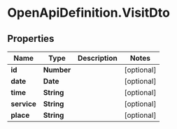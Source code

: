 # OpenApiDefinition.VisitDto

## Properties

Name | Type | Description | Notes
------------ | ------------- | ------------- | -------------
**id** | **Number** |  | [optional] 
**date** | **Date** |  | [optional] 
**time** | **String** |  | [optional] 
**service** | **String** |  | [optional] 
**place** | **String** |  | [optional] 


